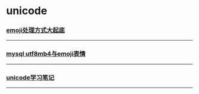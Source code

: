 # unicode

### [emoji处理方式大起底](Emoji-handling-big-bottom)

---

### [mysql utf8mb4与emoji表情](Mysql-utf8mb4-with-emoji-expression)

---

### [unicode学习笔记](note)

---
